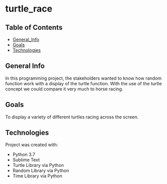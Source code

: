 # turtle_race

## Table of Contents
* [General_Info](#general-info)
* [Goals](#goals)
* [Technologies](#technologies)

## General Info

In this programming project, the stakeholders wanted to know how random function work with a display of the turtle function.
With the use of the turtle concept we could compare it very much to horse racing.

## Goals
To display a variety of different turtles racing across the screen.

## Technologies

Project was created with:
* Python 3.7
* Sublime Text
* Turtle Library via Python
* Random Library via Python
* Time Library via Python
